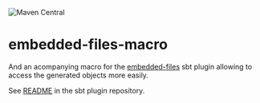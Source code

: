 ![Maven Central](https://img.shields.io/maven-central/v/com.yurique/embedded-files-macro_sjs1_2.13.svg)

# embedded-files-macro

And an acompanying macro for the [embedded-files](https://github.com/yurique/embedded-files) sbt plugin allowing to access the generated objects more easily.

See [README](https://github.com/yurique/embedded-files/blob/main/README.md) in the sbt plugin repository.
